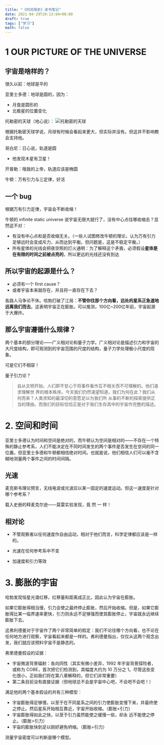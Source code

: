 ```yaml
---
title: "《时间简史》读书笔记"
date: 2021-04-29T20:13:04+08:00
draft: true
tags: ["学习"]
math: false
---
```




<!--more-->

# 1 OUR PICTURE OF THE UNIVERSE

## 宇宙是啥样的？

很久以前：地球是平的

亚里士多德：地球是圆的，因为：
- 月食是圆形的
- 北极星的位置变化

托勒密的天球（地心说）：
![托勒密的天球](/image/skyball.png)

根据托勒密天球学说，月球有时候会看起来更大，但实际并没有。但这并不影响教会支持他。

哥白尼：日心说，轨道是圆
- 他发现木星有卫星！

开普勒：哦我的上帝，轨道应该是椭圆

牛顿：万有引力与三定律，好活

## 一个 bug

根据万有引力定律，宇宙会不断收缩！

牛顿的 infinite static universe 说宇宙无限大就行了，没有中心点往哪收缩去？显然这不对：
- 有没有中心点和是否收缩无关。（一些人试图修改牛顿的理论，认为万有引力足够远时会变成斥力，从而达到平衡。但问题是，这是不稳定平衡。）
- 所有星体的光线会把夜空照的灯火通明：为了解释这个矛盾，必须假设**星体是在有限的时间之前被点亮的**，所以更远的光线还没有到达

## 所以宇宙的起源是什么？

- 必须有一个 first cause？
- 或者宇宙本来就存在，并且将一直存在下去？

各路人马争论不休。哈勃打破了江局：**不管你往那个方向看，远处的星系正急速地远离我们而去**。这表明宇宙正在膨胀。可以推测，100亿~200亿年前，宇宙起源于大爆炸。

## 那么宇宙遵循什么规律？

两个基本的部分理论——广义相对论和量子力学。广义相对论是描述引力和宇宙的大尺度结构，即可观测到的宇宙范围的尺度的结构，量子力学处理极小尺度的现象。

可是它们不相容！

量子引力论？

> 自从文明开始，人们即不甘心于将事件看作互不相关而不可理解的。他们渴求理解世 界的根本秩序。今天我们仍然渴望知道，我们为何在此？我们从何而来？人类求知的最深切的意愿足以为我们所 从事的不断的探索提供正当的理由。而我们的目标恰恰正是对于我们生存其中的宇宙作完整的描述。

# 2. 空间和时间

亚里士多德认为时间和空间是绝对的，而牛顿认为空间是相对的——不存在一个特殊的静止参考系，人们不能决定在不同时间发生的两个事件是否发生在空间的同一位置。但亚里士多德和牛顿都相信绝对时间。也就是说，他们相信人们可以毫不含糊地测量两个事件之间的时间间隔。

## 光速

麦克斯韦理论预言，无线电波或光波应以某一固定的速度运动。但这一速度是针对哪个参考系？

载入史册的释麦克尔逊——莫雷实验发现，竟 然 一 样！

## 相对论

- 不管观察者以任何速度作自由运动，相对于他们而言，科学定律都应该是一样的。
- 光速在任何参考系中不变

- 加速度和引力等效

# 3. 膨胀的宇宙

哈勃发现恒星光谱红移，红移量和距离成正比，因此认为宇宙在膨胀。

如果它膨胀得相当慢，引力会使之最终停止膨胀，然后开始收缩。但是，如果它膨胀得比某一临界速率更快，引力则永远不足够强而使其膨胀停止，宇宙就永远继续膨胀下去。

这弗利德曼对于宇宙作了两个非常简单的假定：我们不论往哪个方向看，也不论在任何地方进行观察，宇宙看起来都是一样的。弗利德曼指出，仅仅从这两个观念出发，我们就应该预料宇宙不是静态的。

弗里德曼假设的证据：
- 宇宙微波背景辐射：各向同性（其实有微小差异，1992 年宇宙背景探险者，或称为 COBE，首次把它们检测到，其幅度大约为 10 万分之 1。尽管这些变化很小，正如我们将在第八章解释的，但它们非常重要）
- 第二条目前没有直接证据（但地球总不会是宇宙中心吧，不会吧不会吧！）

满足他的两个基本假设的共有三种模型：
- 宇宙膨胀得足够慢，以至于在不同星系之间的引力使膨胀变慢下来，并最终使之停止。然后星系开始相互靠近，宇宙开始收缩。（膨胀<引力）
- 宇宙膨胀得如此之快，以至于引力虽然能使之缓慢一些，却永
远不能使之停止。（膨胀>引力）
- 宇宙的膨胀快到足以刚好避免坍缩。（膨胀=引力）

测量宇宙密度可以判断是哪个模型。